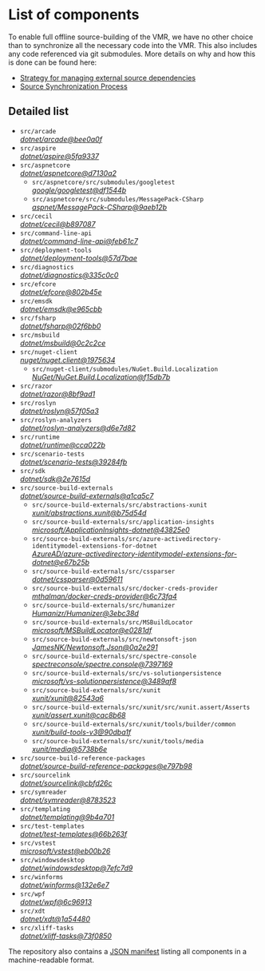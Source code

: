 ﻿# List of components

To enable full offline source-building of the VMR, we have no other choice than to synchronize all the necessary code into the VMR. This also includes any code referenced via git submodules. More details on why and how this is done can be found here:
- [Strategy for managing external source dependencies](src/arcade/Documentation/UnifiedBuild/VMR-Strategy-For-External-Source.md)
- [Source Synchronization Process](src/arcade/Documentation/UnifiedBuild/VMR-Design-And-Operation.md#source-synchronization-process)

## Detailed list

<!-- component list beginning -->
- `src/arcade`  
*[dotnet/arcade@bee0a0f](https://github.com/dotnet/arcade/tree/bee0a0f7b1e68e88c63261e127beee2ed06c6d13)*
- `src/aspire`  
*[dotnet/aspire@5fa9337](https://github.com/dotnet/aspire/tree/5fa9337a84a52e9bd185d04d156eccbdcf592f74)*
- `src/aspnetcore`  
*[dotnet/aspnetcore@d7130a2](https://github.com/dotnet/aspnetcore/tree/d7130a2c5a99147005744969aab7f837c82659d5)*
    - `src/aspnetcore/src/submodules/googletest`  
    *[google/googletest@df1544b](https://github.com/google/googletest/tree/df1544bcee0c7ce35cd5ea0b3eb8cc81855a4140)*
    - `src/aspnetcore/src/submodules/MessagePack-CSharp`  
    *[aspnet/MessagePack-CSharp@9aeb12b](https://github.com/aspnet/MessagePack-CSharp/tree/9aeb12b9bdb024512ffe2e4bddfa2785dca6e39e)*
- `src/cecil`  
*[dotnet/cecil@b897087](https://github.com/dotnet/cecil/tree/b897087e8b76481a9213ae422f5dc16f64a124b5)*
- `src/command-line-api`  
*[dotnet/command-line-api@feb61c7](https://github.com/dotnet/command-line-api/tree/feb61c7f328a2401d74f4317b39d02126cfdfe24)*
- `src/deployment-tools`  
*[dotnet/deployment-tools@57d7bae](https://github.com/dotnet/deployment-tools/tree/57d7baec5f331a145174d0e8f00d7bbfdf2b77d4)*
- `src/diagnostics`  
*[dotnet/diagnostics@335c0c0](https://github.com/dotnet/diagnostics/tree/335c0c013c3a761792bfa83c0dbaadd1f0545f07)*
- `src/efcore`  
*[dotnet/efcore@802b45e](https://github.com/dotnet/efcore/tree/802b45e33b3b53ebfd7adb457e5e73ac9fe19606)*
- `src/emsdk`  
*[dotnet/emsdk@e965cbb](https://github.com/dotnet/emsdk/tree/e965cbbf7eae80e2a62e46f0fcf68ab8f47792c4)*
- `src/fsharp`  
*[dotnet/fsharp@02f6bb0](https://github.com/dotnet/fsharp/tree/02f6bb08e742b0bb1cfd8cd7c104c5ddbcc4cbf8)*
- `src/msbuild`  
*[dotnet/msbuild@0c2c2ce](https://github.com/dotnet/msbuild/tree/0c2c2ce93d0c4b47dd0213867f543877157bc34f)*
- `src/nuget-client`  
*[nuget/nuget.client@1975634](https://github.com/nuget/nuget.client/tree/19756345139c45de23bd196e9b4be01d48e84fdd)*
    - `src/nuget-client/submodules/NuGet.Build.Localization`  
    *[NuGet/NuGet.Build.Localization@f15db7b](https://github.com/NuGet/NuGet.Build.Localization/tree/f15db7b7c6f5affbea268632ef8333d2687c8031)*
- `src/razor`  
*[dotnet/razor@8bf9ad1](https://github.com/dotnet/razor/tree/8bf9ad1ce4cfc0d77916f8db993e2d7f29b22665)*
- `src/roslyn`  
*[dotnet/roslyn@57f05a3](https://github.com/dotnet/roslyn/tree/57f05a3c12e332f8408a878852b46237632aaf67)*
- `src/roslyn-analyzers`  
*[dotnet/roslyn-analyzers@d6e7d82](https://github.com/dotnet/roslyn-analyzers/tree/d6e7d82e631f0b4c2519284a1c12ed9eb945a388)*
- `src/runtime`  
*[dotnet/runtime@cca022b](https://github.com/dotnet/runtime/tree/cca022b6212f33adc982630ab91469882250256c)*
- `src/scenario-tests`  
*[dotnet/scenario-tests@39284fb](https://github.com/dotnet/scenario-tests/tree/39284fbc776975659af4fd377b683b11be053cbb)*
- `src/sdk`  
*[dotnet/sdk@2e7615d](https://github.com/dotnet/sdk/tree/2e7615d97c4cedf6e9fa8320ecab32df993cf3a1)*
- `src/source-build-externals`  
*[dotnet/source-build-externals@a1ca5c7](https://github.com/dotnet/source-build-externals/tree/a1ca5c7e17a24e3a55c911cc42f51881c1990dac)*
    - `src/source-build-externals/src/abstractions-xunit`  
    *[xunit/abstractions.xunit@b75d54d](https://github.com/xunit/abstractions.xunit/tree/b75d54d73b141709f805c2001b16f3dd4d71539d)*
    - `src/source-build-externals/src/application-insights`  
    *[microsoft/ApplicationInsights-dotnet@43825e0](https://github.com/microsoft/ApplicationInsights-dotnet/tree/43825e06a22cdfb702fc199a7ba99a7d541d48c6)*
    - `src/source-build-externals/src/azure-activedirectory-identitymodel-extensions-for-dotnet`  
    *[AzureAD/azure-activedirectory-identitymodel-extensions-for-dotnet@e67b25b](https://github.com/AzureAD/azure-activedirectory-identitymodel-extensions-for-dotnet/tree/e67b25be77532af9ba405670b34b4d263d505fde)*
    - `src/source-build-externals/src/cssparser`  
    *[dotnet/cssparser@0d59611](https://github.com/dotnet/cssparser/tree/0d59611784841735a7778a67aa6e9d8d000c861f)*
    - `src/source-build-externals/src/docker-creds-provider`  
    *[mthalman/docker-creds-provider@6c73fa4](https://github.com/mthalman/docker-creds-provider/tree/6c73fa4784795ae07f49305a057abf5c473d2adb)*
    - `src/source-build-externals/src/humanizer`  
    *[Humanizr/Humanizer@3ebc38d](https://github.com/Humanizr/Humanizer/tree/3ebc38de585fc641a04b0e78ed69468453b0f8a1)*
    - `src/source-build-externals/src/MSBuildLocator`  
    *[microsoft/MSBuildLocator@e0281df](https://github.com/microsoft/MSBuildLocator/tree/e0281df33274ac3c3e22acc9b07dcb4b31d57dc0)*
    - `src/source-build-externals/src/newtonsoft-json`  
    *[JamesNK/Newtonsoft.Json@0a2e291](https://github.com/JamesNK/Newtonsoft.Json/tree/0a2e291c0d9c0c7675d445703e51750363a549ef)*
    - `src/source-build-externals/src/spectre-console`  
    *[spectreconsole/spectre.console@7397169](https://github.com/spectreconsole/spectre.console/tree/7397169a2757dc3657598bdea4ac222c0f283425)*
    - `src/source-build-externals/src/vs-solutionpersistence`  
    *[microsoft/vs-solutionpersistence@3489af8](https://github.com/microsoft/vs-solutionpersistence/tree/3489af847b089e729a641a6051a02990245e8716)*
    - `src/source-build-externals/src/xunit`  
    *[xunit/xunit@82543a6](https://github.com/xunit/xunit/tree/82543a6df6f5f13b5b70f8a9f9ccb41cd676084f)*
    - `src/source-build-externals/src/xunit/src/xunit.assert/Asserts`  
    *[xunit/assert.xunit@cac8b68](https://github.com/xunit/assert.xunit/tree/cac8b688c193c0f244a0bedf3bb60feeb32d377a)*
    - `src/source-build-externals/src/xunit/tools/builder/common`  
    *[xunit/build-tools-v3@90dba1f](https://github.com/xunit/build-tools-v3/tree/90dba1f5638a4f00d4978a73e23edde5b85061d9)*
    - `src/source-build-externals/src/xunit/tools/media`  
    *[xunit/media@5738b6e](https://github.com/xunit/media/tree/5738b6e86f08e0389c4392b939c20e3eca2d9822)*
- `src/source-build-reference-packages`  
*[dotnet/source-build-reference-packages@e797b98](https://github.com/dotnet/source-build-reference-packages/tree/e797b98817c7750dc8c21160de78c33d73d277a2)*
- `src/sourcelink`  
*[dotnet/sourcelink@cbfd26c](https://github.com/dotnet/sourcelink/tree/cbfd26c30805b7b005f8fab4bc25186e8f8aa1ed)*
- `src/symreader`  
*[dotnet/symreader@8783523](https://github.com/dotnet/symreader/tree/878352351804a2339d595c1f74f9e6b32c6c6e6b)*
- `src/templating`  
*[dotnet/templating@9b4a701](https://github.com/dotnet/templating/tree/9b4a701787b1a51ebfdc5cf222ea8511f58b5411)*
- `src/test-templates`  
*[dotnet/test-templates@66b263f](https://github.com/dotnet/test-templates/tree/66b263ffecee032b2d5071076b42b9614fcf7013)*
- `src/vstest`  
*[microsoft/vstest@eb00b26](https://github.com/microsoft/vstest/tree/eb00b269d6b8734597b8ea888219e105144e7794)*
- `src/windowsdesktop`  
*[dotnet/windowsdesktop@7efc7d9](https://github.com/dotnet/windowsdesktop/tree/7efc7d96e02316bf3195dba2b64cceff232a6ff7)*
- `src/winforms`  
*[dotnet/winforms@132e6e7](https://github.com/dotnet/winforms/tree/132e6e7e5d98bccce3b77dbb3737c3069cb00ec5)*
- `src/wpf`  
*[dotnet/wpf@6c96913](https://github.com/dotnet/wpf/tree/6c96913d693c56922e697b23b3053aa604d3bd2c)*
- `src/xdt`  
*[dotnet/xdt@1a54480](https://github.com/dotnet/xdt/tree/1a54480f52703fb45fac2a6b955247d33758383e)*
- `src/xliff-tasks`  
*[dotnet/xliff-tasks@73f0850](https://github.com/dotnet/xliff-tasks/tree/73f0850939d96131c28cf6ea6ee5aacb4da0083a)*
<!-- component list end -->

The repository also contains a [JSON manifest](https://github.com/dotnet/dotnet/blob/main/src/source-manifest.json) listing all components in a machine-readable format.
